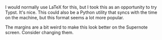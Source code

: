 I would normally use LaTeX for this, but I took this as an opportunity to try Typst. It's nice. This could also be a Python utility that syncs with the time on the machine, but this format seems a lot more popular.

The margins are a bit weird to make this look better on the Supernote screen. Consider changing them.